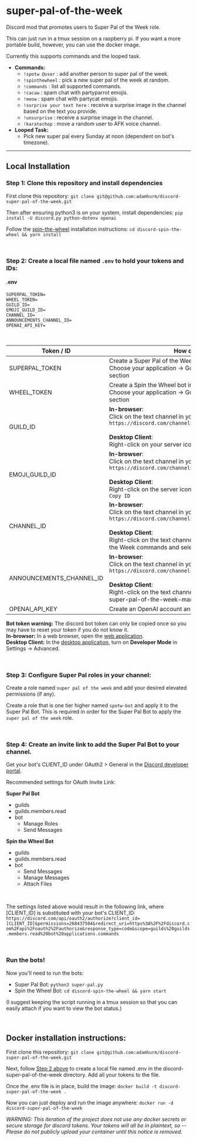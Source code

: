 # super-pal-of-the-week
Discord mod that promotes users to Super Pal of the Week role.

This can just run in a tmux session on a raspberry pi. If you want a more portable build, however, you can use the docker image.

Currently this supports commands and the looped task.
- **Commands:**
  - `!spotw @user` : add another person to super pal of the week.
  - `!spinthewheel` : pick a new super pal of the week at random.
  - `!commands` : list all supported commands.
  - `!cacaw` : spam chat with partyparrot emojis.
  - `!meow` : spam chat with partycat emojis.
  - `!surprise your text here` : receive a surprise image in the channel based on the text you provide.
  - `!unsurprise` : receive a surprise image in the channel.
  - `!karatechop` : move a random user to AFK voice channel.
- **Looped Task:**
  - Pick new super pal every Sunday at noon (dependent on bot's timezone).

--------
## Local Installation

### Step 1: Clone this repository and install dependencies
First clone this repository: `git clone git@github.com:adamhurm/discord-super-pal-of-the-week.git`

Then after ensuring python3 is on your system, install dependencies: `pip install -U discord.py python-dotenv openai`

Follow the [spin-the-wheel](https://github.com/adamhurm/wheel-of-names-discord-bot/tree/main#how-to-use) installation instructions: `cd discord-spin-the-wheel && yarn install`

<br/>

### Step 2: Create a local file named `.env` to hold your tokens and IDs:

#### .env
```
SUPERPAL_TOKEN=
WHEEL_TOKEN=
GUILD_ID=
EMOJI_GUILD_ID=
CHANNEL_ID=
ANNOUNCEMENTS_CHANNEL_ID=
OPENAI_API_KEY=
```
<br/>

| Token / ID       | How do I get this value? |
| ---------------- | ------------------------ |
| SUPERPAL\_TOKEN  | Create a Super Pal of the Week bot in the [Discord developer portal](https://discord.com/developers/applications/). <br/> Choose your application -> Go to Bot section -> Look under "Token" section |
| WHEEL\_TOKEN     | Create a Spin the Wheel bot in the [Discord developer portal](https://discord.com/developers/applications/). <br/> Choose your application -> Go to Bot section -> Look under "Token" section |
| GUILD\_ID        | **In-browser**: <br/> Click on the text channel in your server. Your URL will be in the form of `https://discord.com/channels/[GUILD_ID]/[CHANNEL_ID]` <br/><br/> **Desktop Client**: <br/> Right-click on your server icon and select `Copy ID` |
| EMOJI\_GUILD\_ID | **In-browser**: <br/> Click on the text channel in your server. Your URL will be in the form of `https://discord.com/channels/[EMOJI_GUILD_ID]/[CHANNEL_ID]` <br/><br/> **Desktop Client**: <br/> Right-click on the server icon where party emojis are hosted and select `Copy ID` |
| CHANNEL\_ID      | **In-browser**: <br/> Click on the text channel in your server. Your URL will be in the form of `https://discord.com/channels/[GUILD_ID]/[CHANNEL_ID]` <br/><br/> **Desktop Client**: <br/> Right-click on the text channel where you want to send Super Pal of the Week commands and select `Copy ID` |
| ANNOUNCEMENTS\_CHANNEL\_ID | **In-browser**: <br/> Click on the text channel in your server. Your URL will be in the form of `https://discord.com/channels/[GUILD_ID]/[ANNOUNCEMENTS_CHANNEL_ID]` <br/><br/> **Desktop Client**: <br/> Right-click on the text channel where you want announcements from super-pal-of-the-week-manager and select `Copy ID` |
| OPENAI\_API\_KEY   | Create an OpenAI account and create an [API key](https://beta.openai.com/account/api-keys). |

**Bot token warning:** The discord bot token can only be copied once so you may have to reset your token if you do not know it. <br/>
**In-browser:** In a web browser, open the [web application](https://discord.com/app). <br/>
**Desktop Client:** In the [desktop application](https://discord.com/download), turn on **Developer Mode** in Settings -> Advanced. <br/>

<br/>

### Step 3: Configure Super Pal roles in your channel:

Create a role named `super pal of the week` and add your desired elevated permissions (if any).

Create a role that is one tier higher named `spotw-bot` and apply it to the Super Pal Bot. This is required in order for the Super Pal Bot to apply the `super pal of the week` role.

<br/>

### Step 4: Create an invite link to add the Super Pal Bot to your channel.

Get your bot's CLIENT\_ID under OAuth2 > General in the [Discord developer portal](https://discord.com/developers/applications/).

Recommended settings for OAuth Invite Link:

**Super Pal Bot**
- guilds
- guilds.members.read
- bot
  - Manage Roles
  - Send Messages

**Spin the Wheel Bot**
- guilds
- guilds.members.read
- bot
  - Send Messages
  - Manage Messages
  - Attach Files
<br/>

The settings listed above would result in the following link, where [CLIENT\_ID] is substituted with your bot's CLIENT\_ID:
`https://discord.com/api/oauth2/authorize?client_id=[CLIENT_ID]&permissions=268437504&redirect_uri=https%3A%2F%2Fdiscord.com%2Fapi%2Foauth2%2Fauthorize&response_type=code&scope=guilds%20guilds.members.read%20bot%20applications.commands`

<br/>

### Run the bots!
Now you'll need to run the bots:
 - Super Pal Bot: `python3 super-pal.py`
 - Spin the Wheel Bot: `cd discord-spin-the-wheel && yarn start`

(I suggest keeping the script running in a tmux session so that you can easily attach if you want to view the bot status.)

<br/>

## Docker installation instructions:

First clone this repository: `git clone git@github.com:adamhurm/discord-super-pal-of-the-week.git`

Next, follow [Step 2 above](https://github.com/adamhurm/discord-super-pal-of-the-week#step-2-create-a-local-file-named-env-to-hold-your-tokens-and-ids) to create a local file named .env in the discord-super-pal-of-the-week directory. Add all your tokens to the file.

Once the .env file is in place, build the image: `docker build -t discord-super-pal-of-the-week .`

Now you can just deploy and run the image anywhere: `docker run -d discord-super-pal-of-the-week`

*WARNING: This iteration of the project does not use any docker secrets or secure storage for discord tokens. Your tokens will all be in plaintext, so -- Please do not publicly upload your container until this notice is removed.*

